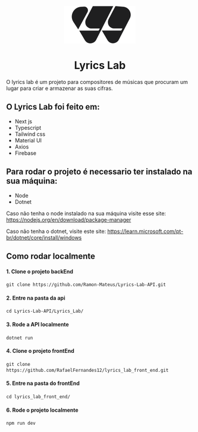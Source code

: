 <div align="center">
<img src="./src/assets/logo.svg" />
   
<h1>Lyrics Lab</h1>
</div>
O lyrics lab é um projeto para compositores de músicas que procuram um lugar para criar e armazenar as suas cifras.

## O Lyrics Lab foi feito em:
* Next js
* Typescript 
* Tailwind css
* Material UI
* Axios
* Firebase

## Para rodar o projeto é necessario ter instalado na sua máquina:
* Node
* Dotnet

Caso não tenha o node instalado na sua máquina visite esse site: https://nodejs.org/en/download/package-manager

Caso não tenha o dotnet, visite este site: https://learn.microsoft.com/pt-br/dotnet/core/install/windows

## Como rodar localmente
#### **1. Clone o projeto backEnd**
    git clone https://github.com/Ramon-Mateus/Lyrics-Lab-API.git

#### **2. Entre na pasta da api**
    cd Lyrics-Lab-API/Lyrics_Lab/
#### **3. Rode a API localmente**
    dotnet run
#### **4. Clone o projeto frontEnd**
    git clone https://github.com/RafaelFernandes12/lyrics_lab_front_end.git
#### **5. Entre na pasta do frontEnd**
    cd lyrics_lab_front_end/
#### **6. Rode o projeto localmente**
    npm run dev
